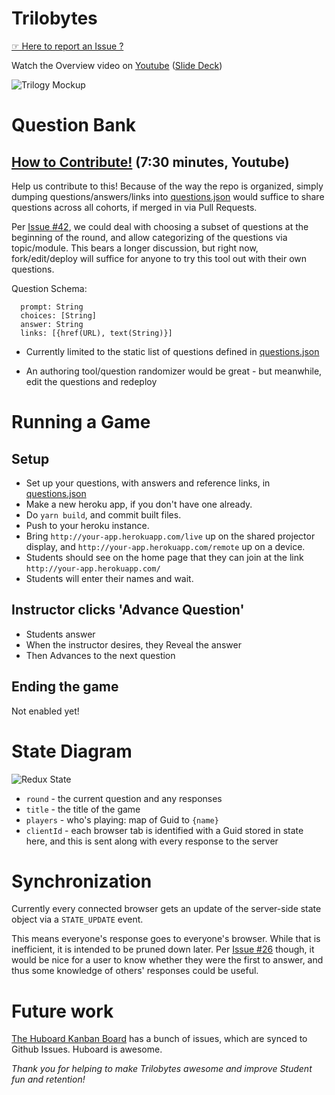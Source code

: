 # Trilobytes

[☞ Here to report an Issue ?](https://github.com/deanius/trilogy-trivia/issues/new)

Watch the Overview video on [Youtube](https://www.youtube.com/watch?v=Tm6ia1D3WuM&feature=youtu.be)
([Slide Deck](https://s3.amazonaws.com/www.deanius.com/Trilobytes.pdf))

![Trilogy Mockup](https://s3.amazonaws.com/www.deanius.com/img/trilobyte-screens.jpg)

# Question Bank

## [How to Contribute!](https://www.youtube.com/watch?v=pYLsy-6UZdQ) (7:30 minutes, Youtube)

Help us contribute to this! Because of the way the repo is organized, simply dumping questions/answers/links into [questions.json](./client/data/questions.json) would suffice to share questions across all cohorts, if merged in via Pull Requests.

Per [Issue #42](https://github.com/deanius/trilogy-trivia/issues/42), we could deal with choosing a subset of questions at the beginning of the round, and allow categorizing of the questions via topic/module. This bears a longer discussion, but right now, fork/edit/deploy will suffice for anyone to try this tool out with their own questions.

Question Schema:

```
  prompt: String
  choices: [String]
  answer: String
  links: [{href(URL), text(String)}]
```

* Currently limited to the static list of questions defined in [questions.json](./data/questions.json)

* An authoring tool/question randomizer would be great - but meanwhile, edit the questions and redeploy

# Running a Game

## Setup

* Set up your questions, with answers and reference links, in [questions.json](./data/questions.json)
* Make a new heroku app, if you don't have one already.
* Do `yarn build`, and commit built files.
* Push to your heroku instance.
* Bring `http://your-app.herokuapp.com/live` up on the shared projector display, and `http://your-app.herokuapp.com/remote` up on a device.
* Students should see on the home page that they can join at the link `http://your-app.herokuapp.com/`
* Students will enter their names and wait.

## Instructor clicks 'Advance Question'

* Students answer
* When the instructor desires, they Reveal the answer
* Then Advances to the next question

## Ending the game

Not enabled yet!

# State Diagram

![Redux State](https://user-images.githubusercontent.com/24406/32809461-827a80c8-c95c-11e7-8636-1ae202a44cff.png)

* `round` - the current question and any responses
* `title` - the title of the game
* `players` - who's playing: map of Guid to `{name}`
* `clientId` - each browser tab is identified with a Guid stored in state here, and this is sent along with every response to the server

# Synchronization

Currently every connected browser gets an update of the server-side state object via a `STATE_UPDATE` event.

This means everyone's response goes to everyone's browser. While that is inefficient, it is intended to be pruned down later. Per [Issue #26](https://github.com/deanius/trilogy-trivia/issues/26) though, it would be nice for a user to know whether they were the first to answer, and thus some knowledge of others' responses could be useful.

# Future work

[The Huboard Kanban Board](https://huboard.com/deanius/trilogy-trivia) has a bunch of issues, which are synced to Github Issues. Huboard is awesome.

_Thank you for helping to make Trilobytes awesome and improve Student fun and retention!_
